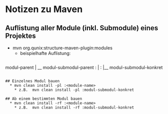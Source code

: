 # Notizen zu Maven

## Auflistung aller Module (inkl. Submodule) eines Projektes
  * mvn org.qunix:structure-maven-plugin:modules
    * beispielhafte Auflistung:
    ```
modul-parent
|
\__ modul-submodul-parent
:       |
:       |__ modul-submodul-konkret
```

## Einzelnes Modul bauen
  * mvn clean install -pl :<module-name>
    * z.B.  mvn clean install -pl :modul-submodul-konkret

## Ab einem bestimmten Modul bauen
  * mvn clean install -rf :<module-name>
    * z.B.  mvn clean install -rf :modul-submodul-konkret
